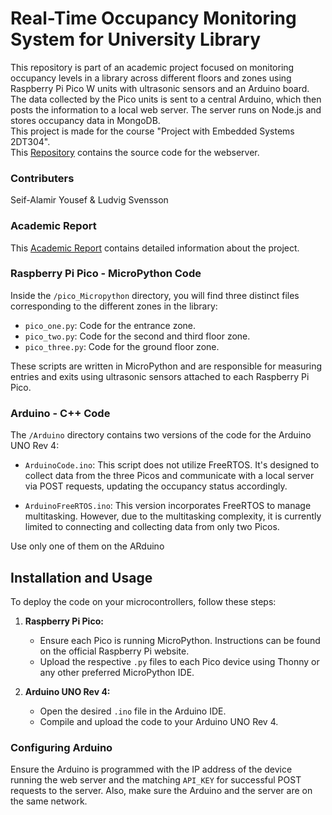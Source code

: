 # Real-Time Occupancy Monitoring System for University Library

This repository is part of an academic project focused on monitoring occupancy levels in a library across different floors and zones using Raspberry Pi Pico W units with ultrasonic sensors and an Arduino board. The data collected by the Pico units is sent to a central Arduino, which then posts the information to a local web server. The server runs on Node.js and stores occupancy data in MongoDB. <br>
This project is made for the course "Project with Embedded Systems 2DT304". <br>
This [Repository](https://github.com/sw0rdd/occupancyMonitoringWebsite) contains the source code for the webserver.

### Contributers
Seif-Alamir Yousef & Ludvig Svensson

### Academic Report 
This [Academic Report](https://docs.google.com/document/d/1X3nvK4McUbsehoqTqAhvU4GHUhgysJOzC636muut5SY/edit?usp=sharing) contains detailed information about the project.

### Raspberry Pi Pico - MicroPython Code

Inside the `/pico_Micropython` directory, you will find three distinct files corresponding to the different zones in the library:

- `pico_one.py`: Code for the entrance zone.
- `pico_two.py`: Code for the second and third floor zone.
- `pico_three.py`: Code for the ground floor zone.

These scripts are written in MicroPython and are responsible for measuring entries and exits using ultrasonic sensors attached to each Raspberry Pi Pico.

### Arduino - C++ Code

The `/Arduino` directory contains two versions of the code for the Arduino UNO Rev 4:

- `ArduinoCode.ino`: This script does not utilize FreeRTOS. It's designed to collect data from the three Picos and communicate with a local server via POST requests, updating the occupancy status accordingly.

- `ArduinoFreeRTOS.ino`: This version incorporates FreeRTOS to manage multitasking. However, due to the multitasking complexity, it is currently limited to connecting and collecting data from only two Picos.

Use only one of them on the ARduino

## Installation and Usage

To deploy the code on your microcontrollers, follow these steps:

1. **Raspberry Pi Pico:**
   - Ensure each Pico is running MicroPython. Instructions can be found on the official Raspberry Pi website.
   - Upload the respective `.py` files to each Pico device using Thonny or any other preferred MicroPython IDE.

2. **Arduino UNO Rev 4:**
   - Open the desired `.ino` file in the Arduino IDE.
   - Compile and upload the code to your Arduino UNO Rev 4.


### Configuring Arduino

Ensure the Arduino is programmed with the IP address of the device running the web server and the matching `API_KEY` for successful POST requests to the server. Also, make sure the Arduino and the server are on the same network.

